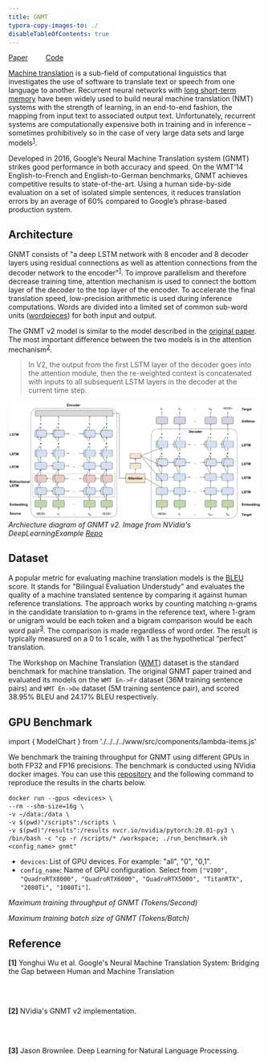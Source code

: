 ```yaml
---
title: GNMT
typora-copy-images-to: ./
disableTableOfContents: true
---
```


[Paper](https://arxiv.org/abs/1609.08144)   &nbsp; &nbsp; &nbsp; &nbsp; [Code](https://github.com/NVIDIA/DeepLearningExamples/tree/master/PyTorch/Translation/GNMT)

[Machine translation](https://en.wikipedia.org/wiki/Machine_translation) is a sub-field of computational linguistics that investigates the use of software to translate text or speech from one language to another. Recurrent neural networks with [long short-term memory](https://www.bioinf.jku.at/publications/older/2604.pdf) have been widely used to build neural machine translation (NMT) systems with the strength of learning, in an end-to-end fashion, the mapping from input text to associated output text. Unfortunately, recurrent systems are computationally expensive both in training and in inference – sometimes prohibitively so in the case of very large data sets and large models<sup id="a1">[1](#f1)</sup>.

Developed in 2016, Google’s Neural Machine Translation system (GNMT) strikes good performance in both accuracy and speed. On the WMT’14 English-to-French and English-to-German benchmarks, GNMT achieves competitive results to state-of-the-art. Using a human side-by-side evaluation on a set of isolated simple sentences, it reduces translation errors by an average of 60% compared to Google’s phrase-based production system.



## Architecture

GNMT consists of "a deep LSTM network with 8 encoder and 8 decoder layers using residual connections as well as attention connections from the decoder network to the encoder"<sup id="a1">[1](#f1)</sup>. To improve parallelism and therefore decrease training time, attention mechanism is used to connect the bottom layer of the decoder to the top layer of the encoder. To accelerate the final translation speed, low-precision arithmetic is used during inference computations. Words are divided into a limited set of common sub-word units ([wordpieces](https://github.com/google/sentencepiece)) for both input and output.

The GNMT v2 model is similar to the model described in the [original paper](https://arxiv.org/abs/1609.08144). The most important difference between the two models is in the attention mechanism<sup id="a2">[2](#f1)</sup>. 

> In V2, the output from the first LSTM layer of the decoder goes into the attention module, then the re-weighted context is concatenated with inputs to all subsequent LSTM layers in the decoder at the current time step.

![GNMT](gnmt.png)
*Archiecture diagram of GNMT v2. Image from NVidia's DeepLearningExample [Repo](https://github.com/NVIDIA/DeepLearningExamples/tree/master/PyTorch/Translation/GNMT#model-overview)*

## Dataset

A popular metric for evaluating machine translation models is the [BLEU](https://en.wikipedia.org/wiki/BLEU) score. It stands for "Bilingual Evaluation Understudy" and evaluates the quality of a machine translated sentence by comparing it against human reference translations. The approach works by counting matching n-grams in the candidate translation to n-grams in the reference text, where 1-gram or unigram would be each token and a bigram comparison would be each word pair<sup id="a3">[3](#f3)</sup>. The comparison is made regardless of word order. The result is typically measured on a 0 to 1 scale, with 1 as the hypothetical “perfect” translation.

The Workshop on Machine Translation ([WMT](http://www.statmt.org/wmt19/)) dataset is the standard benchmark for machine translation. The original GNMT paper trained and evaluated its models on the `WMT En->Fr` dataset (36M training sentence pairs) and `WMT En->De` dataset (5M training sentence pair), and scored 38.95% BLEU and 24.17% BLEU respectively. 



## GPU Benchmark

import { ModelChart } from './../../../www/src/components/lambda-items.js'

We benchmark the training throughput for GNMT using different GPUs in both FP32 and FP16 precisions. The benchmark is conducted using NVidia docker images. You can use this [repository](https://github.com/lambdal/deeplearning-benchmark) and the following command to reproduce the results in the charts below.

```
docker run --gpus <devices> \
--rm --shm-size=16g \
-v ~/data:/data \
-v $(pwd)"/scripts":/scripts \
-v $(pwd)"/results":/results nvcr.io/nvidia/pytorch:20.01-py3 \
/bin/bash -c "cp -r /scripts/* /workspace; ./run_benchmark.sh <config_name> gnmt"
```
- `devices`: List of GPU devices. For example: "all", "0", "0,1".
- `config_name`: Name of GPU configuration. Select from `["V100", "QuadroRTX8000", "QuadroRTX6000", "QuadroRTX5000", "TitanRTX", "2080Ti", "1080Ti"]`.

<ModelChart selected_model='gnmt' selected_gpu='V100' selected_metric="throughput"/>

*Maximum training throughput of GNMT (Tokens/Second)*


<ModelChart selected_model='gnmt' selected_gpu='V100' selected_metric="bs"/>

*Maximum training batch size of GNMT (Tokens/Batch)*

## Reference

<b id="f1">[1]</b> Yonghui Wu et al. Google's Neural Machine Translation System: Bridging the Gap between Human and Machine Translation

<br />
<br />

<b id="f2">[2]</b> NVidia's GNMT v2 implementation.

<br />
<br />

<b id="f3">[3]</b> Jason Brownlee. Deep Learning for Natural Language Processing.

